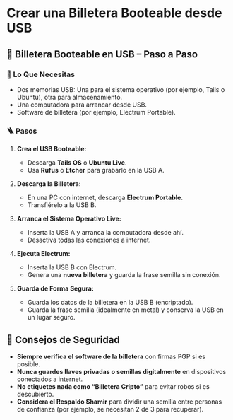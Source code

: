 # Crear una Billetera Booteable desde USB

## 💾 Billetera Booteable en USB – Paso a Paso

### 🔧 Lo Que Necesitas

* Dos memorias USB: Una para el sistema operativo (por ejemplo, Tails o Ubuntu), otra para almacenamiento.
* Una computadora para arrancar desde USB.
* Software de billetera (por ejemplo, Electrum Portable).

### 🪜 Pasos

1. **Crea el USB Booteable:**

   * Descarga **Tails OS** o **Ubuntu Live**.
   * Usa **Rufus** o **Etcher** para grabarlo en la USB A.

2. **Descarga la Billetera:**

   * En una PC con internet, descarga **Electrum Portable**.
   * Transfiérelo a la USB B.

3. **Arranca el Sistema Operativo Live:**

   * Inserta la USB A y arranca la computadora desde ahí.
   * Desactiva todas las conexiones a internet.

4. **Ejecuta Electrum:**

   * Inserta la USB B con Electrum.
   * Genera una **nueva billetera** y guarda la frase semilla sin conexión.

5. **Guarda de Forma Segura:**

   * Guarda los datos de la billetera en la USB B (encriptado).
   * Guarda la frase semilla (idealmente en metal) y conserva la USB en un lugar seguro.

## 🔐 Consejos de Seguridad

* **Siempre verifica el software de la billetera** con firmas PGP si es posible.
* **Nunca guardes llaves privadas o semillas digitalmente** en dispositivos conectados a internet.
* **No etiquetes nada como “Billetera Cripto”** para evitar robos si es descubierto.
* **Considera el Respaldo Shamir** para dividir una semilla entre personas de confianza (por ejemplo, se necesitan 2 de 3 para recuperar).
